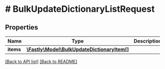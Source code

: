 # # BulkUpdateDictionaryListRequest

## Properties

Name | Type | Description | Notes
------------ | ------------- | ------------- | -------------
**items** | [**\Fastly\Model\BulkUpdateDictionaryItem[]**](BulkUpdateDictionaryItem.md) |  | [optional] 


[[Back to API list]](../../README.md#endpoints) [[Back to README]](../../README.md)
